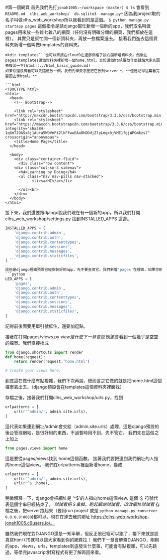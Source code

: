 #第一個網頁
首先我們先打```jonah1005:~/workspace (master) $ ls```
會看到```README.md  clhs_web_workshop/  db.sqlite3  manage.py*``` 因為我project取的名子叫做clhs_web_workshop所以我看到的是這個。
```$ python manage.py startapp pages```
這個指令是請django幫忙新增一個新的app，我們取名叫做pages用來放一些雜七雜八的網頁（任何沒有明確分類的網頁，我們都放在這裡）。
其實只是幫忙開一個新資料夾，再放一些檔案進去。
接著我們進去這個資料夾新增一個叫做templates的資料夾。
```cd pages
mkdir templates```也可以直接在cloud9左邊那個格子按右鍵新增資料夾。然後在pages/templates這個資料夾裡新增一個home.html。至於這個html要放什麼就請大家先回去複習一下[html](../html_basic_guide.md)
如果你還沒有看可以先隨便放一個，我們先學要怎麼把它放到server上，**但是記得這篇看完要回去學html。**

```html
<!DOCTYPE html>
<html>
  <head>
    <!-- BootStrap-->
    
    <link rel="stylesheet" href="http://maxcdn.bootstrapcdn.com/bootstrap/3.3.6/css/bootstrap.min.css">
    <link rel="stylesheet" href="https://maxcdn.bootstrapcdn.com/bootstrap/3.3.6/css/bootstrap.min.css" integrity="sha384-1q8mTJOASx8j1Au+a5WDVnPi2lkFfwwEAa8hDDdjZlpLegxhjVME1fgjWPGmkzs7" crossorigin="anonymous">
    <title>Home Page</title>
  </head>
  
  <body>
    <div class="container-fluid">
      <div class="row content">
	<div class="col-sm-3 sidenav">
	  <h4>Learning by Doing</h4>
	  <ul class="nav nav-pills nav-stacked">
            <li><a>HI</a></li>

	  </ul><br>
	</div>
  </body>
</html>
```

接下來，我們還要跟django說我們現在有一個新的app，所以我們打開clhs_web_workshop/settings.py 找到INSTALLED_APPS 這邊。

```python
INSTALLED_APPS = [
    'django.contrib.admin',
    'django.contrib.auth',
    'django.contrib.contenttypes',
    'django.contrib.sessions',
    'django.contrib.messages',
    'django.contrib.staticfiles',
] ```

這些是django裡面預設已經安裝好的app，先不要去改它。我們新增'pages'在裡面，如果你剛剛startspp的時候不是叫pages那要記得自己換名子。
```python
LED_APPS = [
    'pages',
    'django.contrib.admin',
    'django.contrib.auth',
    'django.contrib.contenttypes',
    'django.contrib.sessions',
    'django.contrib.messages',
    'django.contrib.staticfiles',
]
```
記得前後面要用單引號框住，還要加逗點。

接著在打開pages/views.py  _view是什麼下一章會說_
應該會看到一個幾乎是空空的檔案。我們直接換成

```python
from django.shortcuts import render
def home(request):
    return render(request,'home.html')

# Create your views here.

```
到底這在做什麼有點複雜，我們下次再說，總而言之它做的就是把home.html這個檔案丟出去。（django預設會在templates這個資料夾裡面找）

存檔之後，接著我們打開clhs_web_workshop/urls.py，找到

```python
urlpatterns = [
    url(r'^admin/', admin.site.urls),
]
```
這代表如果連到網址/admin會交給（admin.site.urls）處理，這是django預設的後台管理網站，是很好用的東西，不過暫時用不到，先不管它。
我們先在這個之上加上

```python
from pages.views import home

```

這是要從pages/views找到 home這個函數。
接著我們要把連到我們網址的人指向home這個view。
我們在urlpatterns裡面新增home，變成

```python
urlpatterns = [
    url(r'^admin/', admin.site.urls),
    url(r'^$',home),
]

```
稍微解釋一下，django會把網址是 '^$'的人指向home這個view. 這個 ＄ 符號代表這個字串已經結束了。
_試試看把＄拿掉，跑起網站試試看，改改網址試試看_
存檔之後，把server跑起來（要用run project 或是 ```python manage.py runserver 0.0.0.0:8080```)都可以，現在在連去我的網址 https://clhs-web-workshop-jonah1005.c9users.io/。


雖然我們現在對DJANGO還是一知半解，但反正他已經可以跑了，接下來就是認真寫html (?!)就可以讓大家看到你的網頁拉！
我們下一章會解釋DJANGO，剛剛的app，views，urls，templates到底發生什麼事，可能會有點複雜，可以先跳過，等學完javascript對寫程式有更了解再回來看。
~~~~

